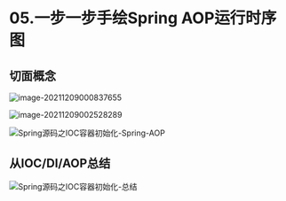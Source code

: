 # 05.一步一步手绘Spring AOP运行时序图

## 切面概念

![image-20211209000837655](https://new-blog-1251602255.cos.ap-shanghai.myqcloud.com/img/image-20211209000837655.png)

![image-20211209002528289](https://new-blog-1251602255.cos.ap-shanghai.myqcloud.com/img/image-20211209002528289.png)

![Spring源码之IOC容器初始化-Spring-AOP](https://new-blog-1251602255.cos.ap-shanghai.myqcloud.com/img/Spring%E6%BA%90%E7%A0%81%E4%B9%8BIOC%E5%AE%B9%E5%99%A8%E5%88%9D%E5%A7%8B%E5%8C%96-Spring-AOP.png)

## 从IOC/DI/AOP总结

![Spring源码之IOC容器初始化-总结](https://new-blog-1251602255.cos.ap-shanghai.myqcloud.com/img/Spring%E6%BA%90%E7%A0%81%E4%B9%8BIOC%E5%AE%B9%E5%99%A8%E5%88%9D%E5%A7%8B%E5%8C%96-%E6%80%BB%E7%BB%93.png)

